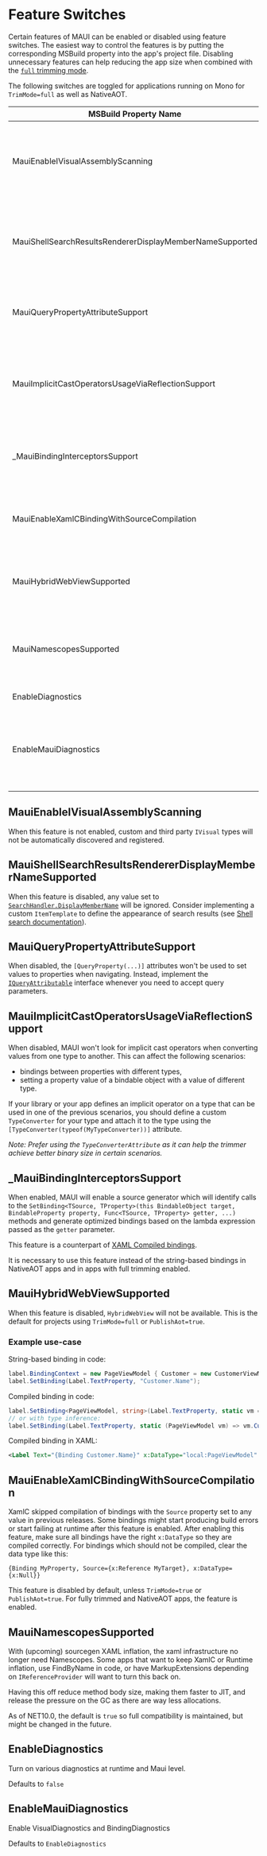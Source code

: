# Feature Switches

Certain features of MAUI can be enabled or disabled using feature switches. The easiest way to control the features is by putting the corresponding MSBuild property into the app's project file. Disabling unnecessary features can help reducing the app size when combined with the [`full` trimming mode](https://learn.microsoft.com/dotnet/core/deploying/trimming/trimming-options).

The following switches are toggled for applications running on Mono for `TrimMode=full` as well as NativeAOT.

| MSBuild Property Name | AppContext Setting | Description |
|-|-|-|
| MauiEnableIVisualAssemblyScanning | Microsoft.Maui.RuntimeFeature.IsIVisualAssemblyScanningEnabled | When enabled, MAUI will scan assemblies for types implementing `IVisual` and for `[assembly: Visual(...)]` attributes and register these types. |
| MauiShellSearchResultsRendererDisplayMemberNameSupported | Microsoft.Maui.RuntimeFeature.IsShellSearchResultsRendererDisplayMemberNameSupported | When disabled, it is necessary to always set `ItemTemplate` of any `SearchHandler`. Displaying search results through `DisplayMemberName` will not work. |
| MauiQueryPropertyAttributeSupport | Microsoft.Maui.RuntimeFeature.IsQueryPropertyAttributeSupported | When disabled, the `[QueryProperty(...)]` attributes won't be used to set values to properties when navigating. |
| MauiImplicitCastOperatorsUsageViaReflectionSupport | Microsoft.Maui.RuntimeFeature.IsImplicitCastOperatorsUsageViaReflectionSupported | When disabled, MAUI won't look for implicit cast operators when converting values from one type to another. This feature is not trim-compatible. |
| _MauiBindingInterceptorsSupport | Microsoft.Maui.RuntimeFeature.AreBindingInterceptorsSupported | When disabled, MAUI won't intercept any calls to `SetBinding` methods and try to compile them. Enabled by default. |
| MauiEnableXamlCBindingWithSourceCompilation | Microsoft.Maui.RuntimeFeature.XamlCBindingWithSourceCompilationEnabled | When enabled, MAUI will compile all bindings, including those where the `Source` property is used. |
| MauiHybridWebViewSupported | Microsoft.Maui.RuntimeFeature.IsHybridWebViewSupported | Enables HybridWebView, which makes use of dynamic System.Text.Json serialization features |
| MauiNamescopesSupported | Microsoft.Maui.RuntimeFeature.AreNamescopesSupported | Enable support for Namescopes, FindByName if the application uses it, or to keep supporting runtime and XamlC XAML inflators |
| EnableDiagnostics | Microsoft.Maui.RuntimeFeature.EnableDiagnostics | Enables diagnostic for the running app |
| EnableMauiDiagnostics | Microsoft.Maui.RuntimeFeature.EnableMauiDiagnostics | Enables MAUI specific diagnostics, like VisualDiagnostics and BindingDiagnostics. Defaults to EnableDiagnostics |

## MauiEnableIVisualAssemblyScanning

When this feature is not enabled, custom and third party `IVisual` types will not be automatically discovered and registered.

## MauiShellSearchResultsRendererDisplayMemberNameSupported

When this feature is disabled, any value set to [`SearchHandler.DisplayMemberName`](https://learn.microsoft.com/dotnet/api/microsoft.maui.controls.searchhandler.displaymembername) will be ignored. Consider implementing a custom `ItemTemplate` to define the appearance of search results (see [Shell search documentation](https://learn.microsoft.com/dotnet/maui/fundamentals/shell/search#define-search-results-item-appearance)).

## MauiQueryPropertyAttributeSupport

When disabled, the `[QueryProperty(...)]` attributes won't be used to set values to properties when navigating. Instead, implement the [`IQueryAttributable`](https://learn.microsoft.com/en-us/dotnet/maui/fundamentals/shell/navigation#process-navigation-data-using-a-single-method) interface whenever you need to accept query parameters.

## MauiImplicitCastOperatorsUsageViaReflectionSupport

When disabled, MAUI won't look for implicit cast operators when converting values from one type to another. This can affect the following scenarios:
- bindings between properties with different types,
- setting a property value of a bindable object with a value of different type.

If your library or your app defines an implicit operator on a type that can be used in one of the previous scenarios, you should define a custom `TypeConverter` for your type and attach it to the type using the `[TypeConverter(typeof(MyTypeConverter))]` attribute.

_Note: Prefer using the `TypeConverterAttribute` as it can help the trimmer achieve better binary size in certain scenarios._

## _MauiBindingInterceptorsSupport

When enabled, MAUI will enable a source generator which will identify calls to the `SetBinding<TSource, TProperty>(this BindableObject target, BindableProperty property, Func<TSource, TProperty> getter, ...)` methods and generate optimized bindings based on the lambda expression passed as the `getter` parameter.

This feature is a counterpart of [XAML Compiled bindings](https://learn.microsoft.com/dotnet/maui/fundamentals/data-binding/compiled-bindings).

It is necessary to use this feature instead of the string-based bindings in NativeAOT apps and in apps with full trimming enabled.

## MauiHybridWebViewSupported

When this feature is disabled, `HybridWebView` will not be available. This is the default for projects using `TrimMode=full` or `PublishAot=true`.

### Example use-case

String-based binding in code:
```c#
label.BindingContext = new PageViewModel { Customer = new CustomerViewModel { Name = "John" } };
label.SetBinding(Label.TextProperty, "Customer.Name");
```

Compiled binding in code:
```csharp
label.SetBinding<PageViewModel, string>(Label.TextProperty, static vm => vm.Customer.Name);
// or with type inference:
label.SetBinding(Label.TextProperty, static (PageViewModel vm) => vm.Customer.Name);
```

Compiled binding in XAML:
```xml
<Label Text="{Binding Customer.Name}" x:DataType="local:PageViewModel" />
```

## MauiEnableXamlCBindingWithSourceCompilation

XamlC skipped compilation of bindings with the `Source` property set to any value in previous releases. Some bindings might start producing build errors or start failing at runtime after this feature is enabled. After enabling this feature, make sure all bindings have the right `x:DataType` so they are compiled correctly. For bindings which should not be compiled, clear the data type like this:
```
{Binding MyProperty, Source={x:Reference MyTarget}, x:DataType={x:Null}}
```

This feature is disabled by default, unless `TrimMode=true` or `PublishAot=true`. For fully trimmed and NativeAOT apps, the feature is enabled.

## MauiNamescopesSupported

With (upcoming) sourcegen XAML inflation, the xaml infrastructure no longer need Namescopes. Some apps that want to keep XamlC or Runtime inflation, use FindByName in code, or have MarkupExtensions depending on `IReferenceProvider` will want to turn this back on.

Having this off reduce method body size, making them faster to JIT, and release the pressure on the GC as there are way less allocations.

As of NET10.0, the default is `true` so full compatibility is maintained, but might be changed in the future.

## EnableDiagnostics

Turn on various diagnostics at runtime and Maui level.

Defaults to `false`

## EnableMauiDiagnostics

Enable VisualDiagnostics and BindingDiagnostics

Defaults to `EnableDiagnostics`
